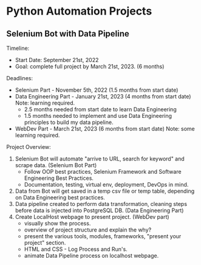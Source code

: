# Python Automation Projects

## Selenium Bot with Data Pipeline

Timeline:

* Start Date: September 21st, 2022
* Goal: complete full project by March 21st, 2023. (6 months)

Deadlines:

* Selenium Part  - November 5th, 2022 (1.5 months from start date)
* Data Engineering Part - January 21st, 2023 (4 months from start date) Note: learning required.
  * 2.5 months needed from start date to learn Data Engineering
  * 1.5 months needed to implement and use Data Engineering principles to build my data pipeline.
* WebDev Part - March 21st, 2023 (6 months from start date) Note: some learning required.

Project Overview:

1. Selenium Bot will automate "arrive to URL, search for keyword" and scrape data. (Selenium Bot Part)
    * Follow OOP best practices, Selenium Framework and Software Engineering Best Practices.
    * Documentation, testing, virtual env, deployment, DevOps in mind.
2. Data from Bot will get saved in a temp csv file or temp table, depending on Data Engineering best practices.
3. Data pipeline created to perform data transformation, cleaning steps before data is injected into PostgreSQL DB. (Data Engineering Part)
4. Create LocalHost webpage to present project. (WebDev part)
    * visually show the process.
    * overview of project structure and explain the why?
    * present the various tools, modules, frameworks, "present your project" section.
    * HTML and CSS - Log Process and Run's.
    * animate Data Pipeline process on localhost webpage.
